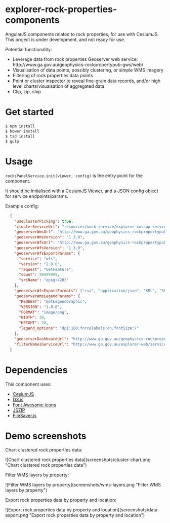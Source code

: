 # explorer-rock-properties-components

AngularJS components related to rock properties, for use with CesiumJS.<br/>
This project is under development, and not ready for use.

Potential functionality:

<ul>
	<li>Leverage data from rock properties Geoserver web service: http://www.ga.gov.au/geophysics-rockpropertypub-gws/web/</li>
	<li>Visualisation of data points, possibly clustering, or simple WMS imagery</li>
	<li>Filtering of rock properties data points</li>
	<li>Point or cluster inspector to reveal fine-grain data records, and/or high level charts/visualsation of aggregated data.</li>
	<li>Clip, zip, ship</li>
</ul>	

# Get started

```shell
$ npm install
$ bower install
$ tsd install
$ gulp
```


# Usage

`rocksPanelService.init(viewer, config)` is the entry point for the component.

It should be initialised with a <a href="https://cesiumjs.org/Cesium/Build/Documentation/Viewer.html">CesiumJS Viewer</a>, and a JSON config object for service endpoints/params.

Example config:

```json
  {
	"useClusterPicking": true,
	"clusterServiceUrl": "resources/mock-service/explorer-cossap-services/service/rock-properties/clusters",
	"geoserverWmsUrl": "http://www.ga.gov.au/geophysics-rockpropertypub-gws/ga_rock_properties_wms/wms",
	"geoserverWmsVersion": "1.3.0",
	"geoserverWfsUrl": "http://www.ga.gov.au/geophysics-rockpropertypub-gws/ga_rock_properties_wfs/wfs/ows",
	"geoserverWfsVersion": "1.3.0",
	"geoserverWfsExportParams": {
	  "service": "wfs",
	  "version": "2.0.0",
	  "request": "GetFeature",
	  "count": 99999999,
	  "srsName": "epsg:4283"
	},
	"geoserverWfsExportFormats": ["csv", "application/json", "KML", "SHAPE-ZIP"],
	"geoserverWmsLegendParams": {
	  "REQUEST": "GetLegendGraphic",
	  "VERSION": "1.0.0",
	  "FORMAT": "image/png",
	  "WIDTH": 20,
	  "HEIGHT": 20,
	  "legend_options": "dpi:160;forcelabels:on;fontSize:7"
	},
	"geoserverDashboardUrl": "http://www.ga.gov.au/geophysics-rockpropertypub-gws/web/?wicket:bookmarkablePage=:org.geoserver.web.demo.MapPreviewPage",
	"filterNamesServiceUrl": "http://www.ga.gov.au/explorer-web/service/rockprops/filters"
  }
```

# Dependencies

This component uses:

<ul>
	<li><a href="http://cesiumjs.org/">CesiumJS</a></li>
	<li><a href="http://d3js.org/">D3.js</a></li>
	<li><a href="http://fortawesome.github.io/Font-Awesome/">Font Awesome icons</a></li>
	<li><a href="https://stuk.github.io/jszip/">JSZIP</a></li>
	<li><a href="https://github.com/Teleborder/FileSaver.js">FileSaver.js</a></li> 
</ul>

# Demo screenshots

<p>Chart clustered rock properties data:</p>
![Chart clustered rock properties data](screenshots/cluster-chart.png "Chart clustered rock properties data")


<p>Filter WMS layers by property:</p>
![Filter WMS layers by property](screenshots/wms-layers.png "Filter WMS layers by property")


<p>Export rock properties data by property and location:</p>
![Export rock properties data by property and location](screenshots/data-export.png "Export rock properties data by property and location")